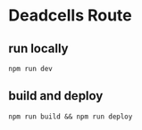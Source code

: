 # Deadcells Route

## run locally
```
npm run dev
```

## build and deploy
```
npm run build && npm run deploy
```
